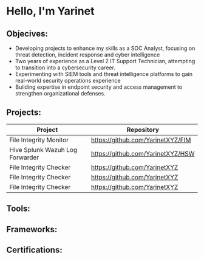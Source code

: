 # Hello, I'm Yarinet 

## Objecives:
- Developing projects to enhance my skills as a SOC Analyst, focusing on threat detection, incident response and cyber intelligence
- Two years of experience as a Level 2 IT Support Technician, attempting to transition into a cybersecurity career. 
- Experimenting with SIEM tools and threat intelligence platforms to gain real-world security operations experience
- Building expertise in endpoint security and access management to strengthen organizational defenses.

## Projects:
<table>
  <thead>
    <tr>
      <th>Project</th>
      <th>Repository</th>
    </tr>
  </thead>
  <tbody>
    <tr>
      <td>File Integrity Monitor</td>
      <td><a href="https://github.com/YarinetXYZ/FIM">https://github.com/YarinetXYZ/FIM</a></td>
    </tr>
    <tr>
      <td>Hive Splunk Wazuh Log Forwarder</td>
      <td><a href="https://github.com/YarinetXYZ/HSW">https://github.com/YarinetXYZ/HSW</a></td>
    </tr>
    <tr>
      <td>File Integrity Checker</td>
      <td><a href="https://github.com/YarinetXYZ">https://github.com/YarinetXYZ</a></td>
    </tr>
    <tr>
      <td>File Integrity Checker</td>
      <td><a href="">https://github.com/YarinetXYZ</a></td>
    </tr>
    <tr>
      <td>File Integrity Checker</td>
      <td><a href="https://github.com/YarinetXYZ">https://github.com/YarinetXYZ</a></td>
    </tr>
  </tbody>
</table>

## Tools:

## Frameworks:

## Certifications:


